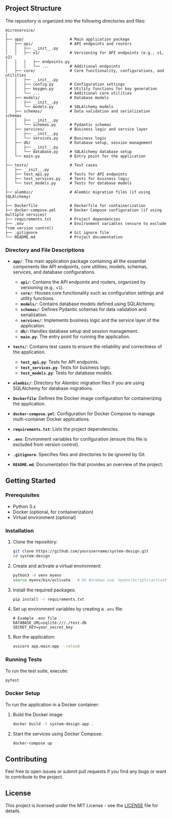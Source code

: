 ## Project Structure

The repository is organized into the following directories and files:

```
microservice/
│
├── app/                    # Main application package
│   ├── api/                # API endpoints and routers
│   │   ├── __init__.py
│   │   ├── v1/             # Versioning for API endpoints (e.g., v1, v2)
│   │   │   ├── endpoints.py
│   │   │   └── ...         # Additional endpoints
│   ├── core/               # Core functionality, configurations, and utilities
│   │   ├── __init__.py
│   │   ├── config.py       # Configuration settings
│   │   ├── keygen.py       # Utility functions for key generation
│   │   └── ...             # Additional core utilities
│   ├── models/             # Database models
│   │   ├── __init__.py
│   │   └── models.py       # SQLAlchemy models
│   ├── schemas/            # Data validation and serialization schemas
│   │   ├── __init__.py
│   │   └── schemas.py      # Pydantic schemas
│   ├── services/           # Business logic and service layer
│   │   ├── __init__.py
│   │   └── services.py     # Business logic
│   ├── db/                 # Database setup, session management
│   │   ├── __init__.py
│   │   └── database.py     # SQLAlchemy database setup
│   └── main.py             # Entry point for the application
│
├── tests/                  # Test cases
│   ├── __init__.py
│   ├── test_api.py         # Tests for API endpoints
│   ├── test_services.py    # Tests for business logic
│   └── test_models.py      # Tests for database models
│
├── alembic/                # Alembic migration files (if using SQLAlchemy)
│
├── Dockerfile              # Dockerfile for containerization
├── docker-compose.yml      # Docker Compose configuration (if using multiple services)
├── requirements.txt        # Project dependencies
├── .env                    # Environment variables (ensure to exclude from version control)
├── .gitignore              # Git ignore file
└── README.md               # Project documentation
```

### Directory and File Descriptions

- **`app/`**: The main application package containing all the essential components like API endpoints, core utilities, models, schemas, services, and database configurations.
  - **`api/`**: Contains the API endpoints and routers, organized by versioning (e.g., `v1`).
  - **`core/`**: Houses core functionality such as configuration settings and utility functions.
  - **`models/`**: Contains database models defined using SQLAlchemy.
  - **`schemas/`**: Defines Pydantic schemas for data validation and serialization.
  - **`services/`**: Implements business logic and the service layer of the application.
  - **`db/`**: Handles database setup and session management.
  - **`main.py`**: The entry point for running the application.

- **`tests/`**: Contains test cases to ensure the reliability and correctness of the application.
  - **`test_api.py`**: Tests for API endpoints.
  - **`test_services.py`**: Tests for business logic.
  - **`test_models.py`**: Tests for database models.

- **`alembic/`**: Directory for Alembic migration files if you are using SQLAlchemy for database migrations.

- **`Dockerfile`**: Defines the Docker image configuration for containerizing the application.

- **`docker-compose.yml`**: Configuration for Docker Compose to manage multi-container Docker applications.

- **`requirements.txt`**: Lists the project dependencies.

- **`.env`**: Environment variables for configuration (ensure this file is excluded from version control).

- **`.gitignore`**: Specifies files and directories to be ignored by Git.

- **`README.md`**: Documentation file that provides an overview of the project.

## Getting Started

### Prerequisites

- Python 3.x
- Docker (optional, for containerization)
- Virtual environment (optional)

### Installation

1. Clone the repository:
   ```bash
   git clone https://github.com/yourusername/system-design.git
   cd system-design
   ```

2. Create and activate a virtual environment:
   ```bash
   python3 -m venv myenv
   source myenv/bin/activate   # On Windows use `myenv\Scripts\activate`
   ```

3. Install the required packages:
   ```bash
   pip install -r requirements.txt
   ```

4. Set up environment variables by creating a `.env` file:
   ```
   # Example .env file
   DATABASE_URL=sqlite:///./test.db
   SECRET_KEY=your_secret_key
   ```

5. Run the application:
   ```bash
   uvicorn app.main:app --reload
   ```

### Running Tests

To run the test suite, execute:

```bash
pytest
```

### Docker Setup

To run the application in a Docker container:

1. Build the Docker image:
   ```bash
   docker build -t system-design-app .
   ```

2. Start the services using Docker Compose:
   ```bash
   docker-compose up
   ```

## Contributing

Feel free to open issues or submit pull requests if you find any bugs or want to contribute to the project.

## License

This project is licensed under the MIT License - see the [LICENSE](LICENSE) file for details.
